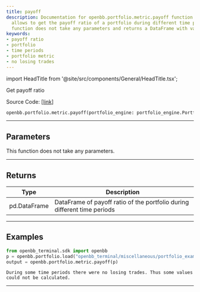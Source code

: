 ```yaml
---
title: payoff
description: Documentation for openbb.portfolio.metric.payoff function. This function
  allows to get the payoff ratio of a portfolio during different time periods. The
  function does not take any parameters and returns a DataFrame with values.
keywords:
- payoff ratio
- portfolio
- time periods
- portfolio metric
- no losing trades
---
```


import HeadTitle from '@site/src/components/General/HeadTitle.tsx';

<HeadTitle title="portfolio.metric.payoff - Reference | OpenBB SDK Docs" />

Get payoff ratio

Source Code: [[link](https://github.com/OpenBB-finance/OpenBBTerminal/tree/main/openbb_terminal/portfolio/portfolio_model.py#L1590)]

```python
openbb.portfolio.metric.payoff(portfolio_engine: portfolio_engine.PortfolioEngine)
```

---

## Parameters

This function does not take any parameters.

---

## Returns

| Type | Description |
| ---- | ----------- |
| pd.DataFrame | DataFrame of payoff ratio of the portfolio during different time periods |
---

## Examples

```python
from openbb_terminal.sdk import openbb
p = openbb.portfolio.load("openbb_terminal/miscellaneous/portfolio_examples/holdings/example.csv")
output = openbb.portfolio.metric.payoff(p)
```

```
During some time periods there were no losing trades. Thus some values could not be calculated.
```
---
